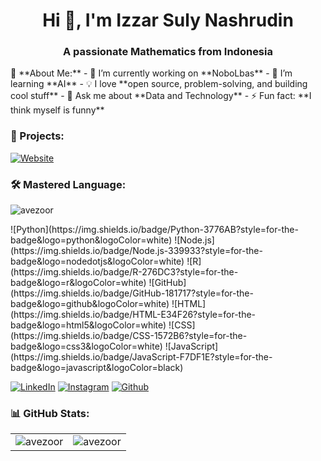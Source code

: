 <h1 align="center">Hi 👋, I'm Izzar Suly Nashrudin</h1>
<h3 align="center">A passionate Mathematics from Indonesia</h3>
🚀 **About Me:**  
- 🔭 I’m currently working on **NoboLbas**
- 🌱 I’m learning **AI**
- 💡 I love **open source, problem-solving, and building cool stuff**
- 💬 Ask me about **Data and Technology**
- ⚡ Fun fact: **I think myself is funny**

  ### 🚀 Projects:
[![Website](https://img.shields.io/badge/Website-000000?style=for-the-badge&logo=google-chrome&logoColor=white)](https://yourwebsite.com)


### 🛠 Mastered Language:
<p align="left"> <img src="https://komarev.com/ghpvc/?username=avezoor&label=Profile%20views&color=0e75b6&style=flat" alt="avezoor" /> </p>
![Python](https://img.shields.io/badge/Python-3776AB?style=for-the-badge&logo=python&logoColor=white)
![Node.js](https://img.shields.io/badge/Node.js-339933?style=for-the-badge&logo=nodedotjs&logoColor=white)
![R](https://img.shields.io/badge/R-276DC3?style=for-the-badge&logo=r&logoColor=white)
![GitHub](https://img.shields.io/badge/GitHub-181717?style=for-the-badge&logo=github&logoColor=white)
![HTML](https://img.shields.io/badge/HTML-E34F26?style=for-the-badge&logo=html5&logoColor=white)
![CSS](https://img.shields.io/badge/CSS-1572B6?style=for-the-badge&logo=css3&logoColor=white)
![JavaScript](https://img.shields.io/badge/JavaScript-F7DF1E?style=for-the-badge&logo=javascript&logoColor=black)

[![LinkedIn](https://img.shields.io/badge/LinkedIn-0A66C2?style=for-the-badge&logo=linkedin&logoColor=white)](https://linkedin.com/in/izzar-suly-nashrudin)
[![Instagram](https://img.shields.io/badge/Instagram-E4405F?style=for-the-badge&logo=instagram&logoColor=white)](https://instagram.com/ave.zoor)
[![Github](https://img.shields.io/badge/Portfolio-000000?style=for-the-badge&logo=vercel&logoColor=white)](https://github.com/avezoor)

### 📊 GitHub Stats:
<table>
  <tr>
    <td>
      <img src="https://github-readme-stats.vercel.app/api/top-langs?username=avezoor&show_icons=true&locale=en&layout=compact" alt="avezoor" />
    </td>
    <td>
      <img src="https://github-readme-streak-stats.herokuapp.com/?user=avezoor&" alt="avezoor" />
    </td>
  </tr>
</table>
